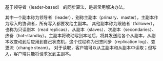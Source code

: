 基于领导者（leader-based） 的同步算法，是最常用解决办法。

其中一个副本称为领导者（leader），别称主副本（primary、master）。主副本作为写入的协调者，所有写入都要发给主副本。
其他副本称为跟随者（follower），也称为只读副本（read replicas）、从副本（slaves）、次副本（secondaries）、热备（hot-standby）。主副本将改动写到本地后，将其发送给各个从副本，从副本收变动到后应用到自己状态机，这个过程称为日志同步（replication log）、变更流（change steam）。
对于读取，客户端可以从主副本和从副本中读取；但写入，客户端只能将请求发到主副本。
